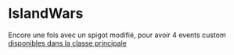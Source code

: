 # IslandWars

Encore une fois avec un spigot modifié, pour avoir 4 events custom [disponibles dans la classe principale](https://github.com/roro1506HD/IslandWars/blob/master/src/main/java/fr/roro/islandwars/IslandWars.java#L42)

